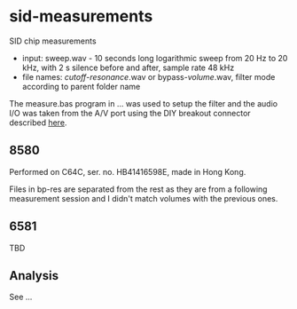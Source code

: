 # sid-measurements

SID chip measurements

* input: sweep.wav - 10 seconds long logarithmic sweep from 20 Hz to 20 kHz, with 2 s silence before and after, sample rate 48 kHz
* file names: *cutoff*-*resonance*.wav or bypass-*volume*.wav, filter mode according to parent folder name

The measure.bas program in ... was used to setup the filter and the audio I/O was taken from the A/V port using the DIY breakout connector described [here](https://www.orastron.com/asid#c64).

## 8580

Performed on C64C, ser. no. HB41416598E, made in Hong Kong.

Files in bp-res are separated from the rest as they are from a following measurement session and I didn't match volumes with the previous ones.

## 6581

TBD

## Analysis

See ...
